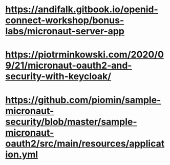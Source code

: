 

  # https://andifalk.gitbook.io/openid-connect-workshop/bonus-labs/micronaut-server-app
  # https://piotrminkowski.com/2020/09/21/micronaut-oauth2-and-security-with-keycloak/
  # https://github.com/piomin/sample-micronaut-security/blob/master/sample-micronaut-oauth2/src/main/resources/application.yml


